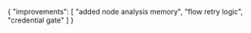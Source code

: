 {
  "improvements": [
    "added node analysis memory",
    "flow retry logic",
    "credential gate"
  ]
}